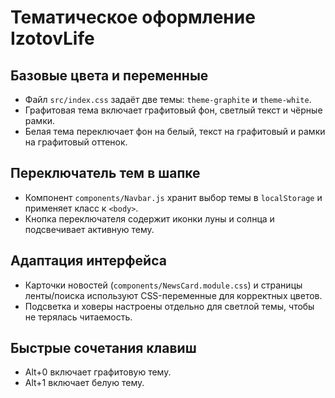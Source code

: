 # Тематическое оформление IzotovLife

## Базовые цвета и переменные
- Файл `src/index.css` задаёт две темы: `theme-graphite` и `theme-white`.
- Графитовая тема включает графитовый фон, светлый текст и чёрные рамки.
- Белая тема переключает фон на белый, текст на графитовый и рамки на графитовый оттенок.

## Переключатель тем в шапке
- Компонент `components/Navbar.js` хранит выбор темы в `localStorage` и применяет класс к `<body>`.
- Кнопка переключателя содержит иконки луны и солнца и подсвечивает активную тему.

## Адаптация интерфейса
- Карточки новостей (`components/NewsCard.module.css`) и страницы ленты/поиска используют CSS-переменные для корректных цветов.
- Подсветка и ховеры настроены отдельно для светлой темы, чтобы не терялась читаемость.

## Быстрые сочетания клавиш
- Alt+0 включает графитовую тему.
- Alt+1 включает белую тему.
